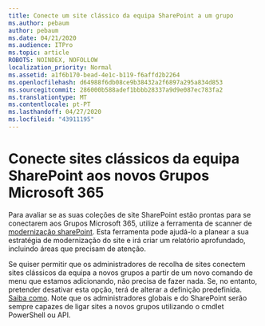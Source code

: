 ```yaml
---
title: Conecte um site clássico da equipa SharePoint a um grupo
ms.author: pebaum
author: pebaum
ms.date: 04/21/2020
ms.audience: ITPro
ms.topic: article
ROBOTS: NOINDEX, NOFOLLOW
localization_priority: Normal
ms.assetid: a1f6b170-bead-4e1c-b119-f6affd2b2264
ms.openlocfilehash: d64988f6db08ce9b38432a2f6897a295a834d853
ms.sourcegitcommit: 286000b588adef1bbbb28337a9d9e087ec783fa2
ms.translationtype: MT
ms.contentlocale: pt-PT
ms.lasthandoff: 04/27/2020
ms.locfileid: "43911195"
---
```

# <a name="connect-classic-sharepoint-team-sites-to-new-microsoft-365-groups"></a>Conecte sites clássicos da equipa SharePoint aos novos Grupos Microsoft 365

Para avaliar se as suas coleções de site SharePoint estão prontas para se conectarem aos Grupos Microsoft 365, utilize a ferramenta de scanner de [modernização sharePoint](https://go.microsoft.com/fwlink/?linkid=873066). Esta ferramenta pode ajudá-lo a planear a sua estratégia de modernização do site e irá criar um relatório aprofundado, incluindo áreas que precisam de atenção.
  
Se quiser permitir que os administradores de recolha de sites conectem sites clássicos da equipa a novos grupos a partir de um novo comando de menu que estamos adicionando, não precisa de fazer nada. Se, no entanto, pretender desativar esta opção, terá de alterar a definição predefinida. [Saiba como](https://go.microsoft.com/fwlink/?linkid=2004316). Note que os administradores globais e do SharePoint serão sempre capazes de ligar sites a novos grupos utilizando o cmdlet PowerShell ou API.
  

